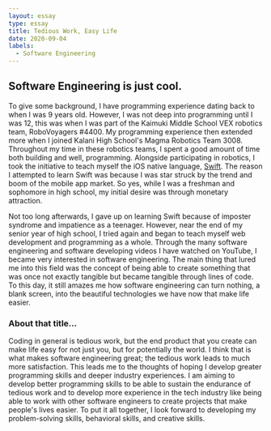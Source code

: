 ```yaml
---
layout: essay
type: essay
title: Tedious Work, Easy Life
date: 2020-09-04
labels:
  - Software Engineering
---
```


## **Software Engineering is just cool.**

To give some background, I have programming experience dating back to when I was 9 years old. However, I was not deep into programming until I was 12, this was when I was part of the Kaimuki Middle School VEX robotics team, RoboVoyagers #4400. My programming experience then extended more when I joined Kalani High School's Magma Robotics Team 3008. Throughout my time in these robotics teams, I spent a good amount of time both building and well, programming. Alongside participating in robotics, I took the initiative to teach myself the iOS native language, [Swift](https://developer.apple.com/swift/). The reason I attempted to learn Swift was because I was star struck by the trend and boom of the mobile app market. So yes, while I was a freshman and sophomore in high school, my initial desire was through monetary attraction.

Not too long afterwards, I gave up on learning Swift because of imposter syndrome and impatience as a teenager. However, near the end of my senior year of high school, I tried again and began to teach myself web development and programming as a whole. Through the many software engineering and software developing videos I have watched on YouTube, I became very interested in software engineering. The main thing that lured me into this field was the concept of being able to create something that was once not exactly tangible but became tangible through lines of code. To this day, it still amazes me how software engineering can turn nothing, a blank screen, into the beautiful technologies we have now that make life easier.

### **About that title...**

Coding in general is tedious work, but the end product that you create can make life easy for not just you, but for potentially the world. I think that is what makes software engineering great; the tedious work leads to much more satisfaction. This leads me to the thoughts of hoping I develop greater programming skills and deeper industry experiences. I am aiming to develop better programming skills to be able to sustain the endurance of tedious work and to develop more experience in the tech industry like being able to work with other software engineers to create projects that make people's lives easier. To put it all together, I look forward to developing my problem-solving skills, behavioral skills, and creative skills.
